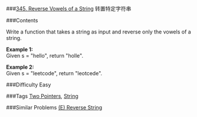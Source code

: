 ###[345. Reverse Vowels of a String](https://leetcode.com/problems/reverse-vowels-of-a-string/)
转置特定字符串

###Contents
<p><p>Write a function that takes a string as input and reverse only the vowels of a string.</p>
<p>
<b>Example 1:</b><br/>
Given s = "hello", return "holle".
</p>
<p>
<b>Example 2:</b><br/>
Given s = "leetcode", return "leotcede".
</p></p>

###Difficulty
Easy

###Tags
[Two Pointers](https://leetcode.com/tag/two-pointers/), [String](https://leetcode.com/tag/string/)

###Similar Problems
[(E) Reverse String](https://leetcode.com/problems/reverse-string/)

